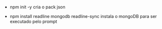 - npm init -y cria o pack json

- npm install readline mongodb readline-sync   instala o mongoDB para ser executado pelo prompt
